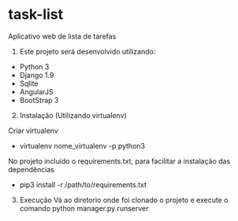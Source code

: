 # task-list
Aplicativo web de lista de tarefas

1. Este projeto será desenvolvido utilizando:

* Python 3
* Django 1.9
* Sqlite
* AngularJS
* BootStrap 3

2. Instalação (Utilizando virtualenv)

  Criar virtualenv
  * virtualenv nome_virtualenv -p python3
  
  No projeto incluído o requirements.txt, para facilitar a instalação das dependências
  * pip3 install -r /path/to/requirements.txt

3. Execução
  Vá ao diretorio onde foi clonado o projeto e execute o comando
  python manager.py runserver
  
